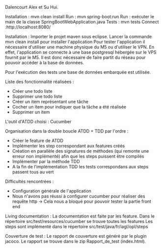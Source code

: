 Dalencourt Alex et Su Hui.

Installation : mvn clean install
Run : mvn spring-boot:run
Run : exécuter le main de la classe SpringBootWebApplication.java
Tests : mvn tests
Connect :http://localhost:8080/

Installation :
Importer le projet maven sous eclipse.
Lancer la commande mvn clean install pour installer l'application
Pour tester l'application il nécessaire d'utiliser une machine physique du M5 ou d'utiliser le VPN.
En effet, l'application se connecte à une base postgresql hébergée sur le VPS fournit par le M5.
Il est donc nécessaire de faire partit du réseau pour pouvoir accéder à la base de données.

Pour l'exécution des tests une base de données embarquée est utilisée.

Liste des fonctionnalité réalisées :
- Créer une todo liste
- Supprimer une todo liste
- Créer un item représentant une tâche
- Cocher un item pour indiquer que la tâche a été réalisée
- Supprimer un item

L'outil d'ATDD choisi : Cucumber 

Organisation dans la double boucle ATDD + TDD par l'ordre :
- Créer le feature de ATDD
- Implémenter les step correspondant aux features créés
- Création en parallèle des signatures de méthodes (qui remonte une erreur non implémenté) afin que les steps puissent être compilés 
- Implémenter par la méthode TDD
- A la fin de l'implémentation TDD les tests correspondans aux steps passent tous au vert

Difficultés rencontrées : 
- Configuration générale de l'application
- Nous n'avons pas réussi à configurer cucumber pour réaliser des requête http
-> Cela nous a bloqué pour pouvoir tester la partie front end

Living documentation :
La documentation est faite par les feature.
Dans le répertoire src/test/resources/cucumber se trouve toutes les features
Les steps sont implémenté dans le répertoire src/test/java/fr/iagl/opl/steps

Couverture de test :
Le rapport de couverture est généré par le plugin jacoco.
Le rapport se trouve dans le zip Rapport_de_test (index.html).
